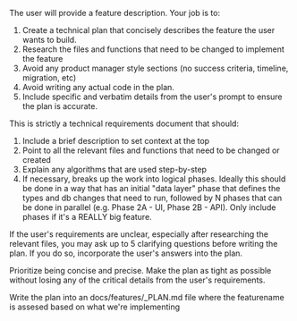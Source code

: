 The user will provide a feature description. Your job is to:

1. Create a technical plan that concisely describes the feature the user wants to build.
2. Research the files and functions that need to be changed to implement the feature
3. Avoid any product manager style sections (no success criteria, timeline, migration, etc)
4. Avoid writing any actual code in the plan.
5. Include specific and verbatim details from the user's prompt to ensure the plan is accurate.

This is strictly a technical requirements document that should:
1. Include a brief description to set context at the top
2. Point to all the relevant files and functions that need to be changed or created
3. Explain any algorithms that are used step-by-step
4. If necessary, breaks up the work into logical phases. Ideally this should be done in a way that has an initial "data layer" phase that defines the types and db changes that need to run, followed by N phases that can be done in parallel (e.g. Phase 2A - UI, Phase 2B - API). Only include phases if it's a REALLY big feature.

If the user's requirements are unclear, especially after researching the relevant files, you may ask up to 5 clarifying questions before writing the plan. If you do so, incorporate the user's answers into the plan.

Prioritize being concise and precise. Make the plan as tight as possible without losing any of the critical details from the user's requirements.

Write the plan into an docs/features/<featurename>_PLAN.md file where the featurename is assesed based on what we're implementing